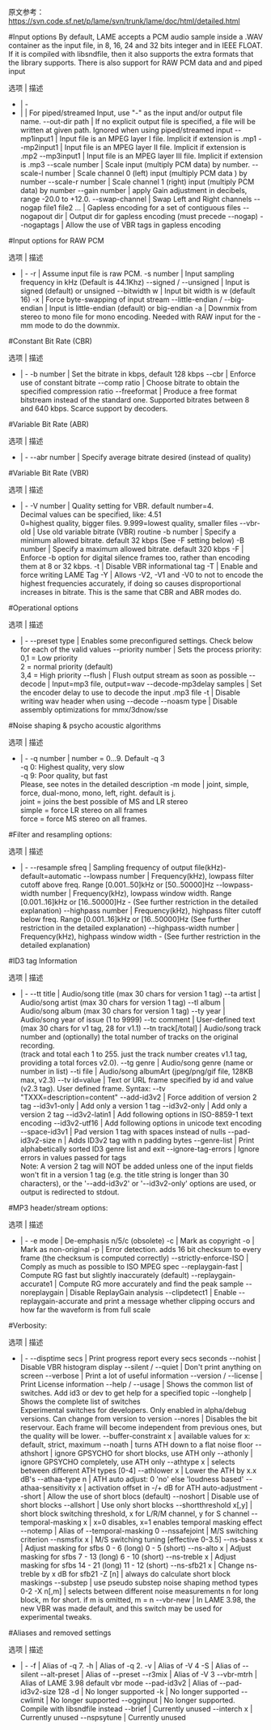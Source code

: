 原文参考：https://svn.code.sf.net/p/lame/svn/trunk/lame/doc/html/detailed.html  

#Input options
By default, LAME accepts a PCM audio sample inside a .WAV container as the input file, in 8, 16, 24 and 32 bits integer and in IEEE FLOAT. If it is compiled with libsndfile, then it also supports the extra formats that the library supports.
There is also support for RAW PCM data and and piped input  

 选项 | 描述 
 - | - 
- |  | For piped/streamed Input, use "-" as the input and/or output file name.
--out-dir path | If no explicit output file is specified, a file will be written at given path. Ignored when using piped/streamed input
--mp1input1 | Input file is an MPEG layer I file. Implicit if extension is .mp1
--mp2input1 | Input file is an MPEG layer II file. Implicit if extension is .mp2
--mp3input1 | Input file is an MPEG layer III file. Implicit if extension is .mp3
--scale number | Scale input (multiply PCM data) by number.
--scale-l number | Scale channel 0 (left) input (multiply PCM data ) by number
--scale-r number | Scale channel 1 (right) input (multiply PCM data) by number
--gain number | apply Gain adjustment in decibels, range -20.0 to +12.0.
--swap-channel | Swap Left and Right channels
--nogap file1 file2 ... | Gapless encoding for a set of contiguous files
--nogapout dir | Output dir for gapless encoding (must precede --nogap)
--nogaptags | Allow the use of VBR tags in gapless encoding

#Input options for RAW PCM  

 选项 | 描述 
 - | - 
-r | Assume input file is raw PCM.
-s number | Input sampling frequency in kHz (Default is 44.1Khz)
--signed / --unsigned | Input is signed (default) or unsigned
--bitwidth w | Input bit width is w (default 16)
-x | Force byte-swapping of input stream
--little-endian / --big-endian | Input is little-endian (default) or big-endian
-a | Downmix from stereo to mono file for mono encoding. Needed with RAW input for the -mm mode to do the downmix.

#Constant Bit Rate (CBR)

 选项 | 描述 
 - | - 
-b number | Set the bitrate in kbps, default 128 kbps
--cbr | Enforce use of constant bitrate
--comp ratio | Choose bitrate to obtain the specified compression ratio
--freeformat | Produce a free format bitstream instead of the standard one. Supported bitrates between 8 and 640 kbps. Scarce support by decoders.

#Variable Bit Rate (ABR)

 选项 | 描述 
 - | - 
--abr number | Specify average bitrate desired (instead of quality)

#Variable Bit Rate (VBR)

 选项 | 描述 
 - | - 
-V number | Quality setting for VBR. default number=4.<br>Decimal values can be specified, like: 4.51<br>0=highest quality, bigger files. 9.999=lowest quality, smaller files
--vbr-old | Use old variable bitrate (VBR) routine
-b number | Specify a minimum allowed bitrate. default 32 kbps (See -F setting below)
-B number | Specify a maximum allowed bitrate. default 320 kbps
-F | Enforce -b option for digital silence frames too, rather than encoding them at 8 or 32 kbps.
-t | Disable VBR informational tag
-T | Enable and force writing LAME Tag
-Y | Allows -V2, -V1 and -V0 to not to encode the highest frequencies accurately, if doing so causes disproportional increases in bitrate. This is the same that CBR and ABR modes do.

#Operational options

 选项 | 描述 
 - | - 
--preset type | Enables some preconfigured settings. Check below for each of the valid values
--priority number | Sets the process priority:<br>0,1 = Low priority <br>2 = normal priority (default)<br>3,4 = High priority
--flush | Flush output stream as soon as possible
--decode | Input=mp3 file, output=wav
--decode-mp3delay samples | Set the encoder delay to use to decode the input .mp3 file
-t | Disable writing wav header when using --decode
--noasm type | Disable assembly optimizations for mmx/3dnow/sse

#Noise shaping & psycho acoustic algorithms

 选项 | 描述 
 - | - 
-q number | number = 0...9. Default -q 3<br>-q 0: Highest quality, very slow<br>-q 9: Poor quality, but fast<br>Please, see notes in the detailed description
-m mode | joint, simple, force, dual-mono, mono, left, right. default is j.<br>joint = joins the best possible of MS and LR stereo<br>simple = force LR stereo on all frames<br>force = force MS stereo on all frames.

#Filter and resampling options:

 选项 | 描述 
 - | - 
--resample sfreq | Sampling frequency of output file(kHz)- default=automatic
--lowpass number | Frequency(kHz), lowpass filter cutoff above freq. Range [0.001..50]kHz or [50..50000]Hz
--lowpass-width number | Frequency(kHz), lowpass window width. Range [0.001..16]kHz or [16..50000]Hz - (See further restriction in the detailed explanation)
--highpass number | Frequency(kHz), highpass filter cutoff below freq. Range [0.001..16]kHz or [16..50000]Hz (See further restriction in the detailed explanation)
--highpass-width number | Frequency(kHz), highpass window width - (See further restriction in the detailed explanation)

#ID3 tag Information

 选项 | 描述 
 - | - 
--tt title | Audio/song title (max 30 chars for version 1 tag)
--ta artist | Audio/song artist (max 30 chars for version 1 tag)
--tl album | Audio/song album (max 30 chars for version 1 tag)
--ty year | Audio/song year of issue (1 to 9999)
--tc comment | User-defined text (max 30 chars for v1 tag, 28 for v1.1)
--tn track[/total] | Audio/song track number and (optionally) the total number of tracks on the original recording.<br>(track and total each 1 to 255. just the track number creates v1.1 tag, providing a total forces v2.0).
--tg genre | Audio/song genre (name or number in list)
--ti file | Audio/song albumArt (jpeg/png/gif file, 128KB max, v2.3)
--tv id=value | Text or URL frame specified by id and value (v2.3 tag). User defined frame. Syntax: --tv "TXXX=description=content"
--add-id3v2 | Force addition of version 2 tag
--id3v1-only | Add only a version 1 tag
--id3v2-only | Add only a version 2 tag
--id3v2-latin1 | Add following options in ISO-8859-1 text encoding
--id3v2-utf16 | Add following options in unicode text encoding
--space-id3v1 | Pad version 1 tag with spaces instead of nulls
--pad-id3v2-size n | Adds ID3v2 tag with n padding bytes
--genre-list | Print alphabetically sorted ID3 genre list and exit
--ignore-tag-errors | Ignore errors in values passed for tags<br>Note: A version 2 tag will NOT be added unless one of the input fields won't fit in a version 1 tag (e.g. the title string is longer than 30 characters), or the '--add-id3v2' or '--id3v2-only' options are used, or output is redirected to stdout.

#MP3 header/stream options:

 选项 | 描述 
 - | - 
-e mode | De-emphasis n/5/c (obsolete)
-c | Mark as copyright
-o | Mark as non-original
-p | Error detection. adds 16 bit checksum to every frame (the checksum is computed correctly)
--strictly-enforce-ISO | Comply as much as possible to ISO MPEG spec
--replaygain-fast | Compute RG fast but slightly inaccurately (default)
--replaygain-accurate1 | Compute RG more accurately and find the peak sample
--noreplaygain | Disable ReplayGain analysis
--clipdetect1 | Enable --replaygain-accurate and print a message whether clipping occurs and how far the waveform is from full scale

#Verbosity:

 选项 | 描述 
 - | - 
--disptime secs | Print progress report every secs seconds
--nohist | Disable VBR histogram display
--silent / --quiet | Don't print anything on screen
--verbose | Print a lot of useful information
--version / --license | Print License information
--help / --usage | Shows the common list of switches. Add id3 or dev to get help for a specified topic
--longhelp | Shows the complete list of switches<br>Experimental switches for developers. Only enabled in alpha/debug versions. Can change from version to version
--nores | Disables the bit reservour. Each frame will become independent from previous ones, but the quality will be lower.
--buffer-constraint x | available values for x: default, strict, maximum
--noath | turns ATH down to a flat noise floor
--athshort | ignore GPSYCHO for short blocks, use ATH only
--athonly | ignore GPSYCHO completely, use ATH only
--athtype x | selects between different ATH types [0-4]
--athlower x | Lower the ATH by x.x dB's
--athaa-type n | ATH auto adjust: 0 'no' else 'loudness based'
--athaa-sensitivity x | activation offset in -/+ dB for ATH auto-adjustment
--short | Allow the use of short blocs (default)
--noshort | Disable use of short blocks
--allshort | Use only short blocks
--shortthreshold x[,y] | short block switching threshold, x for L/R/M channel, y for S channel
--temporal-masking x | x=0 disables, x=1 enables temporal masking effect
--notemp | Alias of --temporal-masking 0
--nssafejoint | M/S switching criterion
--nsmsfix x | M/S switching tuning [effective 0-3.5]
--ns-bass x | Adjust masking for sfbs 0 - 6 (long) 0 - 5 (short)
--ns-alto x | Adjust masking for sfbs 7 - 13 (long) 6 - 10 (short)
--ns-treble x | Adjust masking for sfbs 14 - 21 (long) 11 - 12 (short)
--ns-sfb21 x | Change ns-treble by x dB for sfb21
-Z [n] | always do calculate short block maskings
--substep | use pseudo substep noise shaping method types 0-2
-X n[,m] | selects between different noise measurements n for long block, m for short. if m is omitted, m = n
--vbr-new | In LAME 3.98, the new VBR was made default, and this switch may be used for experimental tweaks.

#Aliases and removed settings

 选项 | 描述 
 - | - 
-f | Alias of -q 7.
-h | Alias of -q 2.
-v | Alias of -V 4
-S | Alias of --silent
--alt-preset | Alias of --preset
--r3mix | Alias of -V 3
--vbr-mtrh | Alias of LAME 3.98 default vbr mode
--pad-id3v2 | Alias of --pad-id3v2-size 128
-d | No longer supported
-k | No longer supported
--cwlimit | No longer supported
--ogginput | No longer supported. Compile with libsndfile instead
--brief | Currently unused
--interch x | Currently unused
--nspsytune | Currently unused